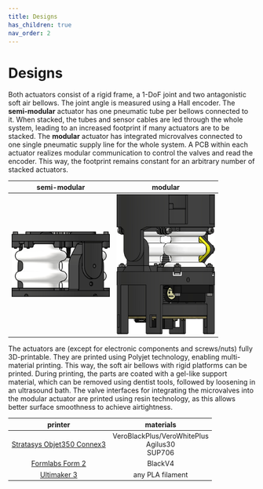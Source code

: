 ```yaml
---
title: Designs
has_children: true
nav_order: 2
---
```


# Designs
Both actuators consist of a rigid frame, a 1-DoF joint and two antagonistic soft air bellows. The joint angle is measured using a Hall encoder. The **semi-modular** actuator has one pneumatic tube per bellows connected to it. When stacked, the tubes and sensor cables are led through the whole system, leading to an increased footprint if many actuators are to be stacked. The **modular** actuator has integrated microvalves connected to one single pneumatic supply line for the whole system. A PCB within each actuator realizes modular communication to control the valves and read the encoder. This way, the footprint remains constant for an arbitrary number of stacked actuators.

|semi-modular|modular|
| :----: | :----: |
|[<img src="images/../../images/semi_modular_sponge_module.png" width=200>](https://tlhabich.github.io/sponge/designs/semi_modular/main.html) | [<img src="images/../../images/modular_sponge_module.png" width=200>](https://tlhabich.github.io/sponge/designs/modular/main.html)|

The actuators are (except for electronic components and screws/nuts) fully 3D-printable. They are printed using Polyjet technology, enabling multi-material printing. This way, the soft air bellows with rigid platforms can be printed. During printing, the parts are coated with a gel-like support material, which can be removed using dentist tools, followed by loosening in an ultrasound bath. The valve interfaces for integrating the microvalves into the modular actuator are printed using resin technology, as this allows better surface smoothness to achieve airtightness.

| printer| materials |
| :----: | :----: |
[Stratasys Objet350 Connex3](https://www.stratasys.com/en/) | VeroBlackPlus/VeroWhitePlus <br >Agilus30 <br> SUP706|
 [Formlabs Form 2](https://formlabs.com/3d-printers/form-2/) | BlackV4|
| [Ultimaker 3](https://www.ultimaker-3.de/) | any PLA filament|
